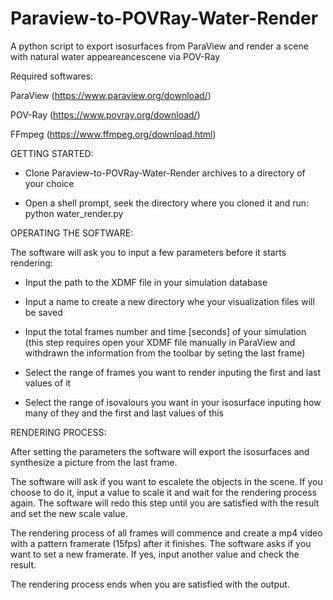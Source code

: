 # Paraview-to-POVRay-Water-Render
A python script to export isosurfaces from ParaView and render a scene with natural water appeareancescene via POV-Ray

Required softwares:

ParaView (https://www.paraview.org/download/)

POV-Ray (https://www.povray.org/download/)

FFmpeg (https://www.ffmpeg.org/download.html)

GETTING STARTED:

- Clone Paraview-to-POVRay-Water-Render archives to a directory of your choice

- Open a shell prompt, seek the directory where you cloned it and run: python water_render.py

OPERATING THE SOFTWARE:

The software will ask you to input a few parameters before it starts rendering:

- Input the path to the XDMF file in your simulation database

- Input a name to create a new directory whe your visualization files will be saved

- Input the total frames number and time [seconds] of your simulation (this step requires open your XDMF file manually in ParaView and withdrawn the information from the toolbar by seting the last frame)

- Select the range of frames you want to render inputing the first and last values of it

- Select the range of isovalours you want in your isosurface inputing how many of they and the first and last values of this

RENDERING PROCESS:

After setting the parameters the software will export the isosurfaces and synthesize a picture from the last frame.

The software will ask if you want to escalete the objects in the scene. If you choose to do it, input a value to scale it and wait for the rendering process again. The software will redo this step until you are satisfied with the result and set the new scale value.

The rendering process of all frames will commence and create a mp4 video with a pattern framerate (15fps) after it finishes. The software asks if you want to set a new framerate. If yes, input another value and check the result. 

The rendering process ends when you are satisfied with the output.


